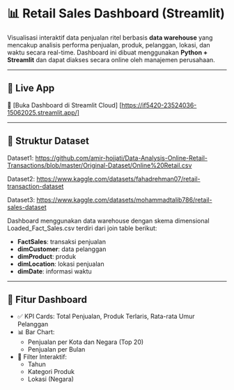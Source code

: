 # 📊 Retail Sales Dashboard (Streamlit)

Visualisasi interaktif data penjualan ritel berbasis **data warehouse** yang mencakup analisis performa penjualan, produk, pelanggan, lokasi, dan waktu secara real-time. Dashboard ini dibuat menggunakan **Python + Streamlit** dan dapat diakses secara online oleh manajemen perusahaan.

---

## 🚀 Live App

🔗 [Buka Dashboard di Streamlit Cloud]
[https://if5420-23524036-15062025.streamlit.app/]

---

## 📁 Struktur Dataset

Dataset1: https://github.com/amir-hojjati/Data-Analysis-Online-Retail-Transactions/blob/master/Original-Dataset/Online%20Retail.csv

Dataset2: https://www.kaggle.com/datasets/fahadrehman07/retail-transaction-dataset

Dataset3: https://www.kaggle.com/datasets/mohammadtalib786/retail-sales-dataset

Dashboard menggunakan data warehouse dengan skema dimensional
Loaded_Fact_Sales.csv terdiri dari join table berikut:
- **FactSales**: transaksi penjualan 
- **dimCustomer**: data pelanggan 
- **dimProduct**: produk 
- **dimLocation**: lokasi penjualan 
- **dimDate**: informasi waktu

---

## 📌 Fitur Dashboard

- ✅ KPI Cards: Total Penjualan, Produk Terlaris, Rata-rata Umur Pelanggan
- 📊 Bar Chart:
  - Penjualan per Kota dan Negara (Top 20)
  - Penjualan per Bulan
- 📆 Filter Interaktif:
  - Tahun
  - Kategori Produk
  - Lokasi (Negara)
